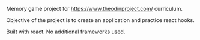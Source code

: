 Memory game project for https://www.theodinproject.com/ curriculum.

Objective of the project is to create an application and practice react hooks.

Built with react. No additional frameworks used.
